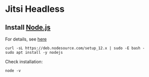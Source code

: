 # Jitsi Headless

## Install [Node.js](https://nodejs.org/en/)
For details, see [here](https://github.com/nodesource/distributions)
```
curl -sL https://deb.nodesource.com/setup_12.x | sudo -E bash -
sudo apt install -y nodejs
```

Check installation:
```
node -v
```
